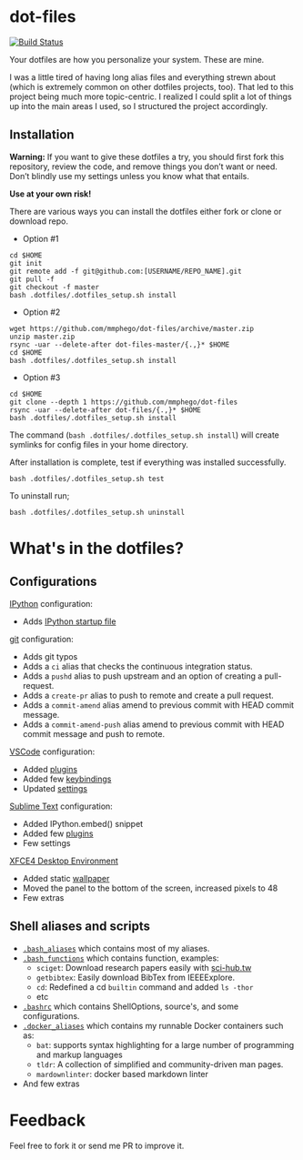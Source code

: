 # dot-files

[![Build Status](https://travis-ci.com/mmphego/dot-files.svg?branch=master)](https://travis-ci.com/mmphego/dot-files)

Your dotfiles are how you personalize your system. These are mine.

I was a little tired of having long alias files and everything strewn about (which is extremely common on other dotfiles projects, too). That led to this project being much more topic-centric. I realized I could split a lot of things up into the main areas I used, so I structured the project accordingly.

## Installation
**Warning:** If you want to give these dotfiles a try, you should first fork this repository, review the code, and remove things you don’t want or need. Don’t blindly use my settings unless you know what that entails.

**Use at your own risk!**

There are various ways you can install the dotfiles either fork or clone or download repo.

* Option #1
```shell
cd $HOME
git init
git remote add -f git@github.com:[USERNAME/REPO_NAME].git
git pull -f
git checkout -f master
bash .dotfiles/.dotfiles_setup.sh install
```

* Option #2
```shell
wget https://github.com/mmphego/dot-files/archive/master.zip
unzip master.zip
rsync -uar --delete-after dot-files-master/{.,}* $HOME
cd $HOME
bash .dotfiles/.dotfiles_setup.sh install
```

* Option #3
```shell
cd $HOME
git clone --depth 1 https://github.com/mmphego/dot-files
rsync -uar --delete-after dot-files/{.,}* $HOME
bash .dotfiles/.dotfiles_setup.sh install
```
The command (`bash .dotfiles/.dotfiles_setup.sh install`) will create symlinks for config files in your home directory.

After installation is complete, test if everything was installed successfully.
```shell
bash .dotfiles/.dotfiles_setup.sh test
```

To uninstall run;
```shell
bash .dotfiles/.dotfiles_setup.sh uninstall
```

# What's in the dotfiles?

## Configurations
[IPython](ipython.org) configuration:
* Adds [IPython startup file](.ipython/profile_default/startup)

[git](http://git-scm.com/) configuration:
* Adds git typos
* Adds a `ci` alias that checks the continuous integration status.
* Adds a `pushd` alias to push upstream and an option of creating a pull-request.
* Adds a `create-pr` alias to push to remote and create a pull request.
* Adds a `commit-amend` alias amend to previous commit with HEAD commit message.
* Adds a `commit-amend-push` alias amend to previous commit with HEAD commit message and push to remote.

[VSCode](https://code.visualstudio.com) configuration:
* Added [plugins](.config/Code/User/code-plugins-extensions)
* Added few [keybindings](.config/Code/User/keybindings.json)
* Updated [settings](.config/Code/User/settings.json)

[Sublime Text](https://www.sublimetext.com) configuration:
* Added IPython.embed() snippet
* Added few [plugins](.config/sublime-text-3/Packages)
* Few settings

[XFCE4 Desktop Environment](https://xfce.org)
* Added static [wallpaper](Pictures/glasses-and-computer-screen.jpg)
* Moved the panel to the bottom of the screen, increased pixels to 48
* Few extras

## Shell aliases and scripts

* [`.bash_aliases`](.dotfiles/.bash_aliases) which contains most of my aliases.
* [`.bash_functions`](.dotfiles/.bash_functions) which contains function, examples:
    - `sciget`: Download research papers easily with [sci-hub.tw](sci-hub.tw)
    - `getbibtex`: Easily download BibTex from IEEEExplore.
    - `cd`: Redefined a cd `builtin` command and added `ls -thor`
    - etc
* [`.bashrc`](.dotfiles/.bashrc) which contains ShellOptions, source's, and some configurations.
* [`.docker_aliases`](.dotfiles/.docker_aliases) which contains my runnable Docker containers such as:
    - `bat`: supports syntax highlighting for a large number of programming and markup languages
    - `tldr`: A collection of simplified and community-driven man pages.
    - `mardownlinter`: docker based markdown linter
* And few extras

# Feedback

Feel free to fork it or send me PR to improve it.
